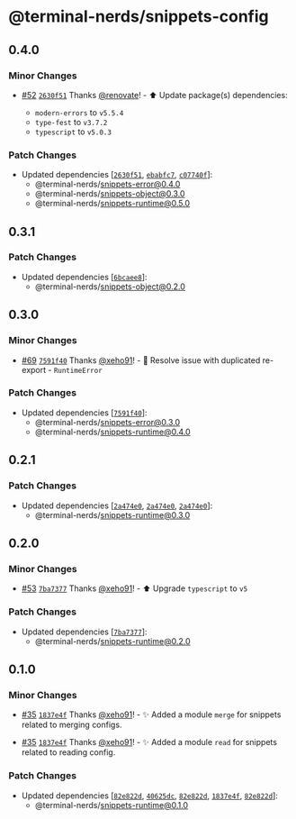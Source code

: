# @terminal-nerds/snippets-config<!-- markdownlint-disable line-length list-marker-space no-duplicate-header ul-style ul-indent no-bare-urls -->

## 0.4.0

### Minor Changes

-   [#52](https://github.com/terminal-nerds/snippets/pull/52) [`2630f51`](https://github.com/terminal-nerds/snippets/commit/2630f5138db3f2f1bc0b766cd94c1c415bba2656) Thanks [@renovate](https://github.com/apps/renovate)! - ⬆️ Update package(s) dependencies:

    -   `modern-errors` to `v5.5.4`
    -   `type-fest` to `v3.7.2`
    -   `typescript` to `v5.0.3`

### Patch Changes

-   Updated dependencies [[`2630f51`](https://github.com/terminal-nerds/snippets/commit/2630f5138db3f2f1bc0b766cd94c1c415bba2656), [`ebabfc7`](https://github.com/terminal-nerds/snippets/commit/ebabfc72f7831ea12055d0214e47c4be8aa051fd), [`c07740f`](https://github.com/terminal-nerds/snippets/commit/c07740fb2f91e869d75c01b23724a3dad634a0c5)]:
    -   @terminal-nerds/snippets-error@0.4.0
    -   @terminal-nerds/snippets-object@0.3.0
    -   @terminal-nerds/snippets-runtime@0.5.0

## 0.3.1

### Patch Changes

-   Updated dependencies [[`6bcaee8`](https://github.com/terminal-nerds/snippets/commit/6bcaee8291de6d7243b4b5ec3424d407572fdc1b)]:
    -   @terminal-nerds/snippets-object@0.2.0

## 0.3.0

### Minor Changes

-   [#69](https://github.com/terminal-nerds/snippets/pull/69) [`7591f40`](https://github.com/terminal-nerds/snippets/commit/7591f402ea0d6287ccc30c93aab16e725ebd252d) Thanks [@xeho91](https://github.com/xeho91)! - 🐛 Resolve issue with duplicated re-export - `RuntimeError`

### Patch Changes

-   Updated dependencies [[`7591f40`](https://github.com/terminal-nerds/snippets/commit/7591f402ea0d6287ccc30c93aab16e725ebd252d)]:
    -   @terminal-nerds/snippets-error@0.3.0
    -   @terminal-nerds/snippets-runtime@0.4.0

## 0.2.1

### Patch Changes

-   Updated dependencies [[`2a474e0`](https://github.com/terminal-nerds/snippets/commit/2a474e0f693bcc245108ccba1ad1606a747c3591), [`2a474e0`](https://github.com/terminal-nerds/snippets/commit/2a474e0f693bcc245108ccba1ad1606a747c3591), [`2a474e0`](https://github.com/terminal-nerds/snippets/commit/2a474e0f693bcc245108ccba1ad1606a747c3591)]:
    -   @terminal-nerds/snippets-runtime@0.3.0

## 0.2.0

### Minor Changes

-   [#53](https://github.com/terminal-nerds/snippets/pull/53) [`7ba7377`](https://github.com/terminal-nerds/snippets/commit/7ba73779bb732b0f1bfe7a9d1c702514fb99a193) Thanks [@xeho91](https://github.com/xeho91)! - ⬆️ Upgrade `typescript` to `v5`

### Patch Changes

-   Updated dependencies [[`7ba7377`](https://github.com/terminal-nerds/snippets/commit/7ba73779bb732b0f1bfe7a9d1c702514fb99a193)]:
    -   @terminal-nerds/snippets-runtime@0.2.0

## 0.1.0

### Minor Changes

-   [#35](https://github.com/terminal-nerds/snippets/pull/35) [`1837e4f`](https://github.com/terminal-nerds/snippets/commit/1837e4f5ee3883b2187c5b81f6cf8ceb2ed7619a) Thanks [@xeho91](https://github.com/xeho91)! - ✨ Added a module `merge` for snippets related to merging configs.

-   [#35](https://github.com/terminal-nerds/snippets/pull/35) [`1837e4f`](https://github.com/terminal-nerds/snippets/commit/1837e4f5ee3883b2187c5b81f6cf8ceb2ed7619a) Thanks [@xeho91](https://github.com/xeho91)! - ✨ Added a module `read` for snippets related to reading config.

### Patch Changes

-   Updated dependencies [[`82e822d`](https://github.com/terminal-nerds/snippets/commit/82e822d32580c8f31a51416b05cca0f6a4222c20), [`40625dc`](https://github.com/terminal-nerds/snippets/commit/40625dcc60a3d3484e1b9bed3b840f215e3c4803), [`82e822d`](https://github.com/terminal-nerds/snippets/commit/82e822d32580c8f31a51416b05cca0f6a4222c20), [`1837e4f`](https://github.com/terminal-nerds/snippets/commit/1837e4f5ee3883b2187c5b81f6cf8ceb2ed7619a), [`82e822d`](https://github.com/terminal-nerds/snippets/commit/82e822d32580c8f31a51416b05cca0f6a4222c20)]:
    -   @terminal-nerds/snippets-runtime@0.1.0
